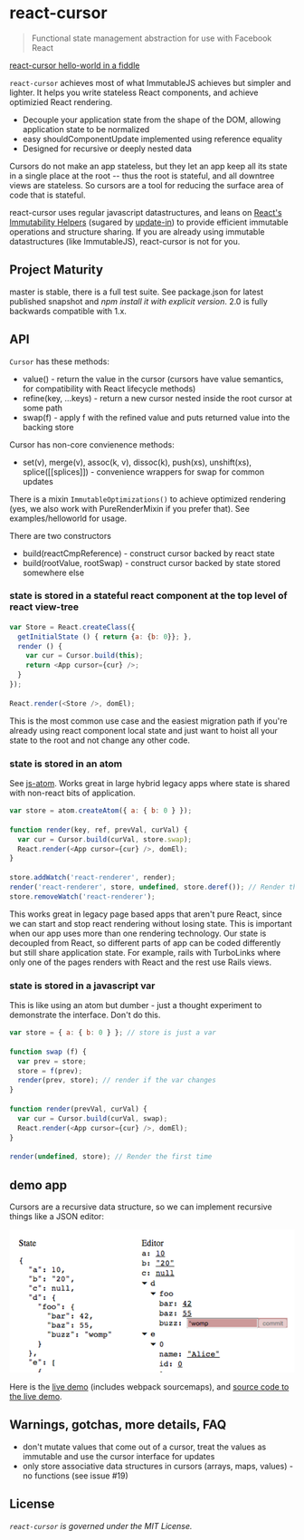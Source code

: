react-cursor
===============

> Functional state management abstraction for use with Facebook React

[react-cursor hello-world in a fiddle](https://jsfiddle.net/dustingetz/n9kfc17x/)

`react-cursor` achieves most of what ImmutableJS achieves but simpler and lighter. It helps you write stateless React components, and achieve optimizied React rendering.

 * Decouple your application state from the shape of the DOM, allowing application state to be normalized
 * easy shouldComponentUpdate implemented using reference equality
 * Designed for recursive or deeply nested data

Cursors do not make an app stateless, but they let an app keep all its state in a single place at the root -- thus the root is stateful, and all downtree views are stateless. So cursors are a tool for reducing the surface area of code that is stateful.

react-cursor uses regular javascript datastructures, and leans on [React's Immutability Helpers](https://facebook.github.io/react/docs/update.html) (sugared by [update-in](https://github.com/dustingetz/update-in/)) to provide efficient immutable operations and structure sharing. If you are already using immutable datastructures (like ImmutableJS), react-cursor is not for you.

## Project Maturity
master is stable, there is a full test suite. See package.json for latest published snapshot and *npm install it with explicit version*. 2.0 is fully backwards compatible with 1.x.

## API
`Cursor` has these methods:
 * value() - return the value in the cursor (cursors have value semantics, for compatibility with React lifecycle methods)
 * refine(key, ...keys) - return a new cursor nested inside the root cursor at some path
 * swap(f) - apply f with the refined value and puts returned value into the backing store

Cursor has non-core convienence methods:
 * set(v), merge(v), assoc(k, v), dissoc(k), push(xs), unshift(xs), splice([[splices]]) - convenience wrappers for swap for common updates

There is a mixin `ImmutableOptimizations()` to achieve optimized rendering (yes, we also work with PureRenderMixin if you prefer that). See examples/helloworld for usage.

There are two constructors
 * build(reactCmpReference) - construct cursor backed by react state
 * build(rootValue, rootSwap) - construct cursor backed by state stored somewhere else

### state is stored in a stateful react component at the top level of react view-tree
```javascript
var Store = React.createClass({
  getInitialState () { return {a: {b: 0}}; },
  render () {
    var cur = Cursor.build(this);
    return <App cursor={cur} />;
  }
});

React.render(<Store />, domEl);
```
This is the most common use case and the easiest migration path if you're already using react component local state and just want to hoist all your state to the root and not change any other code.

### state is stored in an atom
See [js-atom](https://github.com/cjohansen/js-atom). Works great in large hybrid legacy apps where state is shared with non-react bits of application.

```javascript
var store = atom.createAtom({ a: { b: 0 } });

function render(key, ref, prevVal, curVal) {
  var cur = Cursor.build(curVal, store.swap);
  React.render(<App cursor={cur} />, domEl);
}

store.addWatch('react-renderer', render);
render('react-renderer', store, undefined, store.deref()); // Render the first time
store.removeWatch('react-renderer');
```
This works great in legacy page based apps that aren't pure React, since we can start and stop react rendering without losing state. This is important when our app uses more than one rendering technology. Our state is decoupled from React, so different parts of app can be coded differently but still share application state. For example, rails with TurboLinks where only one of the pages renders with React and the rest use Rails views.

### state is stored in a javascript var
This is like using an atom but dumber - just a thought experiment to demonstrate the interface. Don't do this.

```javascript
var store = { a: { b: 0 } }; // store is just a var

function swap (f) {
  var prev = store;
  store = f(prev);
  render(prev, store); // render if the var changes
}

function render(prevVal, curVal) {
  var cur = Cursor.build(curVal, swap);
  React.render(<App cursor={cur} />, domEl);
}

render(undefined, store); // Render the first time
```

## demo app

Cursors are a recursive data structure, so we can implement recursive things like a JSON editor:

[![live demo](screenshot.png?raw=true)](http://master-xmc9sn4ypn.elasticbeanstalk.com/app/)

Here is the [live demo](http://master-xmc9sn4ypn.elasticbeanstalk.com/app/) (includes webpack sourcemaps), and [source code to the live demo](https://github.com/prognostic-llc/react-json-editor-example).

## Warnings, gotchas, more details, FAQ
 * don't mutate values that come out of a cursor, treat the values as immutable and use the cursor interface for updates
 * only store associative data structures in cursors (arrays, maps, values) - no functions (see issue #19)

## License

_`react-cursor` is governed under the MIT License._
